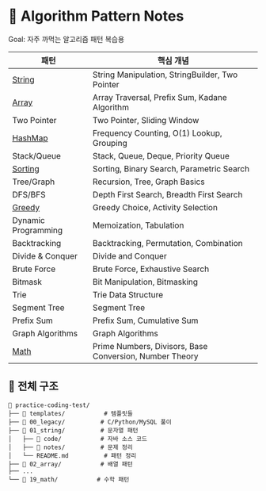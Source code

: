 # 🎯 Algorithm Pattern Notes

Goal: 자주 까먹는 알고리즘 패턴 복습용  

| 패턴                                        | 핵심 개념                                               |
| ------------------------------------------- | ------------------------------------------------------- |
| [String](./01_string/README.md)             | String Manipulation, StringBuilder, Two Pointer         |
| [Array](./02_array/README.md)               | Array Traversal, Prefix Sum, Kadane Algorithm           |
| Two Pointer                                 | Two Pointer, Sliding Window                             |
| [HashMap](./04_hashmap/README.md)           | Frequency Counting, O(1) Lookup, Grouping               |
| Stack/Queue                                 | Stack, Queue, Deque, Priority Queue                     |
| [Sorting](./06_sorting_searching/README.md) | Sorting, Binary Search, Parametric Search               |
| Tree/Graph                                  | Recursion, Tree, Graph Basics                           |
| DFS/BFS                                     | Depth First Search, Breadth First Search                |
| [Greedy](./09_greedy/README.md)             | Greedy Choice, Activity Selection                       |
| Dynamic Programming                         | Memoization, Tabulation                                 |
| Backtracking                                | Backtracking, Permutation, Combination                  |
| Divide & Conquer                            | Divide and Conquer                                      |
| Brute Force                                 | Brute Force, Exhaustive Search                          |
| Bitmask                                     | Bit Manipulation, Bitmasking                            |
| Trie                                        | Trie Data Structure                                     |
| Segment Tree                                | Segment Tree                                            |
| Prefix Sum                                  | Prefix Sum, Cumulative Sum                              |
| Graph Algorithms                            | Graph Algorithms                                        |
| [Math](./19_math/README.md)                 | Prime Numbers, Divisors, Base Conversion, Number Theory |

## 📂 전체 구조

```
📂 practice-coding-test/
├── 📂 templates/           # 템플릿들
├── 📂 00_legacy/          # C/Python/MySQL 풀이
├── 📂 01_string/          # 문자열 패턴
│   ├── 📂 code/           # 자바 소스 코드
│   ├── 📂 notes/          # 문제 정리
│   └── README.md          # 패턴 정리
├── 📂 02_array/           # 배열 패턴
├── ...
└── 📂 19_math/           # 수학 패턴
```
